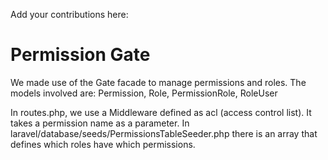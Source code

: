 Add your contributions here:


# Permission Gate #
We made use of the Gate facade to manage permissions and roles.
The models involved are:
Permission, Role, PermissionRole, RoleUser

In routes.php, we use a Middleware defined as acl (access control list). It takes a permission name as a parameter.
In laravel/database/seeds/PermissionsTableSeeder.php there is an array that defines which roles have which permissions.
